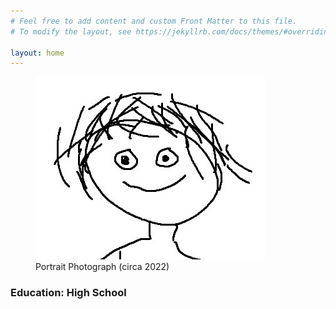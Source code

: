 ```yaml
---
# Feel free to add content and custom Front Matter to this file.
# To modify the layout, see https://jekyllrb.com/docs/themes/#overriding-theme-defaults

layout: home
---
```


<figure>
    <img src="/images/me.jpg"
         alt="Portrait Photograph (circa 2022)">
    <figcaption>Portrait Photograph (circa 2022)
    </figcaption>
</figure>

### Education: High School

